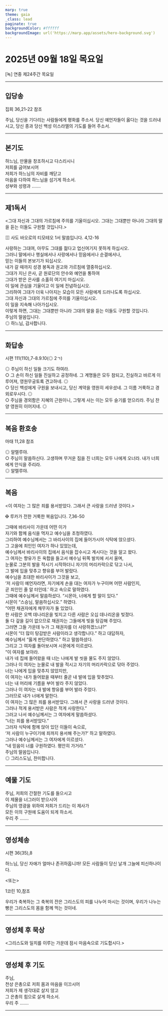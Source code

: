 ```yaml
---
marp: true
theme: gaia
_class: lead
paginate: true
backgroundColor: #ffffff
backgroundImage: url('https://marp.app/assets/hero-background.svg')
---
```


# 2025년 09월 18일 목요일

[녹] 연중 제24주간 목요일  




---

## 입당송

집회 36,21-22 참조

주님, 당신을 기다리는 사람들에게 평화를 주소서. 당신 예언자들이 옳다는 것을 드러내시고, 당신 종과 당신 백성 이스라엘의 기도를 들어 주소서.  
  


---

## 본기도

하느님, 만물을 창조하시고 다스리시니  
저희를 굽어보시어  
저희가 하느님의 자비를 깨닫고  
마음을 다하여 하느님을 섬기게 하소서.  
성부와 성령과 …….  
  


---

## 제1독서

<그대 자신과 그대의 가르침에 주의를 기울이십시오. 그대는 그대뿐만 아니라 그대의 말을 듣는 이들도 구원할 것입니다.>

▥ 사도 바오로의 티모테오 1서 말씀입니다. 4,12-16

사랑하는 그대여, 아무도 그대를 젊다고 업신여기지 못하게 하십시오.  
그러니 말에서나 행실에서나 사랑에서나 믿음에서나 순결에서나,  
믿는 이들의 본보기가 되십시오.  
내가 갈 때까지 성경 봉독과 권고와 가르침에 열중하십시오.  
그대가 지닌 은사, 곧 원로단의 안수와 예언을 통하여  
그대가 받은 은사를 소홀히 여기지 마십시오.  
이 일에 관심을 기울이고 이 일에 전념하십시오.  
그리하여 그대가 더욱 나아지는 모습이 모든 사람에게 드러나도록 하십시오.  
그대 자신과 그대의 가르침에 주의를 기울이십시오.  
이 일을 지속해 나아가십시오.  
이렇게 하면, 그대는 그대뿐만 아니라 그대의 말을 듣는 이들도 구원할 것입니다.  
주님의 말씀입니다.  
◎ 하느님, 감사합니다.  
  


---

## 화답송

시편 111(110),7-8.9.10(◎ 2ㄱ)

◎ 주님이 하신 일들 크기도 하여라.  
○ 그 손이 하신 일들 진실하고 공정하네. 그 계명들은 모두 참되고, 진실하고 바르게 이루어져, 영원무궁토록 견고하네. ◎  
○ 당신 백성에게 구원을 보내시고, 당신 계약을 영원히 세우셨네. 그 이름 거룩하고 경외로우시다. ◎  
○ 주님을 경외함은 지혜의 근원이니, 그렇게 사는 이는 모두 슬기를 얻으리라. 주님 찬양 영원히 이어지네. ◎  
  


---

## 복음 환호송

마태 11,28 참조

◎ 알렐루야.  
○ 주님이 말씀하신다. 고생하며 무거운 짐을 진 너희는 모두 나에게 오너라. 내가 너희에게 안식을 주리라.  
◎ 알렐루야.  
  


---

## 복음

<이 여자는 그 많은 죄를 용서받았다. 그래서 큰 사랑을 드러낸 것이다.>

✠ 루카가 전한 거룩한 복음입니다. 7,36-50

그때에 바리사이 가운데 어떤 이가  
자기와 함께 음식을 먹자고 예수님을 초청하였다.  
그리하여 예수님께서는 그 바리사이의 집에 들어가시어 식탁에 앉으셨다.  
그 고을에 죄인인 여자가 하나 있었는데,  
예수님께서 바리사이의 집에서 음식을 잡수시고 계시다는 것을 알고 왔다.  
그 여자는 향유가 든 옥합을 들고서 예수님 뒤쪽 발치에 서서 울며,  
눈물로 그분의 발을 적시기 시작하더니 자기의 머리카락으로 닦고 나서,  
그 발에 입을 맞추고 향유를 부어 발랐다.  
예수님을 초대한 바리사이가 그것을 보고,  
‘저 사람이 예언자라면, 자기에게 손을 대는 여자가 누구이며 어떤 사람인지,  
곧 죄인인 줄 알 터인데.’ 하고 속으로 말하였다.  
그때에 예수님께서 말씀하셨다. “시몬아, 너에게 할 말이 있다.”  
시몬이 “스승님, 말씀하십시오.” 하였다.  
“어떤 채권자에게 채무자가 둘 있었다.  
한 사람은 오백 데나리온을 빚지고 다른 사람은 오십 데나리온을 빚졌다.  
둘 다 갚을 길이 없으므로 채권자는 그들에게 빚을 탕감해 주었다.  
그러면 그들 가운데 누가 그 채권자를 더 사랑하겠느냐?”  
시몬이 “더 많이 탕감받은 사람이라고 생각합니다.” 하고 대답하자,  
예수님께서 “옳게 판단하였다.” 하고 말씀하셨다.  
그리고 그 여자를 돌아보시며 시몬에게 이르셨다.  
“이 여자를 보아라.  
내가 네 집에 들어왔을 때 너는 나에게 발 씻을 물도 주지 않았다.  
그러나 이 여자는 눈물로 내 발을 적시고 자기의 머리카락으로 닦아 주었다.  
너는 나에게 입을 맞추지 않았지만,  
이 여자는 내가 들어왔을 때부터 줄곧 내 발에 입을 맞추었다.  
너는 내 머리에 기름을 부어 발라 주지 않았다.  
그러나 이 여자는 내 발에 향유를 부어 발라 주었다.  
그러므로 내가 너에게 말한다.  
이 여자는 그 많은 죄를 용서받았다. 그래서 큰 사랑을 드러낸 것이다.  
그러나 적게 용서받은 사람은 적게 사랑한다.”  
그러고 나서 예수님께서는 그 여자에게 말씀하셨다.  
“너는 죄를 용서받았다.”  
그러자 식탁에 함께 앉아 있던 이들이 속으로,  
‘저 사람이 누구이기에 죄까지 용서해 주는가?’ 하고 말하였다.  
그러나 예수님께서는 그 여자에게 이르셨다.  
“네 믿음이 너를 구원하였다. 평안히 가거라.”  
주님의 말씀입니다.  
◎ 그리스도님, 찬미합니다.  
  


---

## 예물 기도

주님, 저희의 간절한 기도를 들으시고  
이 제물을 너그러이 받으시어  
주님의 영광을 위하여 저희가 드리는 이 제사가  
모든 이의 구원에 도움이 되게 하소서.  
우리 주 …….  
  


---

## 영성체송

시편 36(35),8

하느님, 당신 자애가 얼마나 존귀하옵니까! 모든 사람들이 당신 날개 그늘에 피신하나이다.  
  
<또는>  
  
1코린 10,참조  
  
우리가 축복하는 그 축복의 잔은 그리스도의 피를 나누어 마시는 것이며, 우리가 나누는 빵은 그리스도의 몸을 함께 먹는 것이네.  


---

## 영성체 후 묵상

<그리스도와 일치를 이루는 가운데 잠시 마음속으로 기도합시다.>  


---

## 영성체 후 기도

주님,  
천상 은총으로 저희 몸과 마음을 이끄시어  
저희가 제 생각대로 살지 않고  
그 은총의 힘으로 살게 하소서.  
우리 주 …….  
  


---